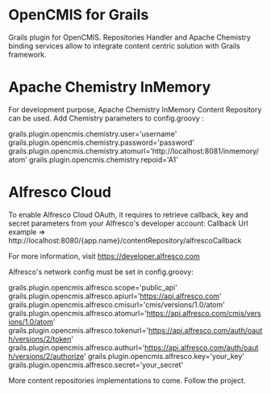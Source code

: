 OpenCMIS for Grails
===================

Grails plugin for OpenCMIS.
Repositories Handler and Apache Chemistry binding services allow
to integrate content centric solution with Grails framework.
 
# Apache Chemistry InMemory

For development purpose, Apache Chemistry InMemory Content Repository can be used.
Add Chemistry parameters to config.groovy :

grails.plugin.opencmis.chemistry.user='username'
grails.plugin.opencmis.chemistry.password='password'
grails.plugin.opencmis.chemistry.atomurl='http://localhost:8081/inmemory/atom'
grails.plugin.opencmis.chemistry.repoid='A1'

# Alfresco Cloud

To enable Alfresco Cloud OAuth, it requires to retrieve callback, key and secret parameters from your Alfresco's developer account:
Callback Url example => http://localhost:8080/{app.name}/contentRepository/alfrescoCallback
	
For more information, visit https://developer.alfresco.com

Alfresco's network config must be set in config.groovy:

grails.plugin.opencmis.alfresco.scope='public_api'
grails.plugin.opencmis.alfresco.apiurl='https://api.alfresco.com'
grails.plugin.opencmis.alfresco.cmisurl='cmis/versions/1.0/atom'
grails.plugin.opencmis.alfresco.atomurl='https://api.alfresco.com/cmis/versions/1.0/atom'
grails.plugin.opencmis.alfresco.tokenurl='https://api.alfresco.com/auth/oauth/versions/2/token'
grails.plugin.opencmis.alfresco.authurl='https://api.alfresco.com/auth/oauth/versions/2/authorize'
grails.plugin.opencmis.alfresco.key='your_key' 
grails.plugin.opencmis.alfresco.secret='your_secret'


More content repositories implementations to come. Follow the project.


